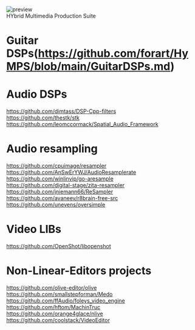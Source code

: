 ![preview](http://www.forart.it/progetti/HyMPS/logo.png)<br>
HYbrid Multimedia Production Suite

# Guitar DSPs(https://github.com/forart/HyMPS/blob/main/GuitarDSPs.md)
    
# Audio DSPs
https://github.com/dimtass/DSP-Cpp-filters<br>
https://github.com/thestk/stk<br>
https://github.com/leomccormack/Spatial_Audio_Framework<br>

# Audio resampling
https://github.com/cpuimage/resampler<br>
https://github.com/AnSwErYWJ/AudioResamplerate<br>
https://github.com/winlinvip/go-aresample<br>
https://github.com/digital-stage/zita-resampler<br>
https://github.com/jniemann66/ReSampler<br>
https://github.com/avaneev/r8brain-free-src<br>
https://github.com/unevens/oversimple<br>



# Video LIBs
https://github.com/OpenShot/libopenshot<br>

# Non-Linear-Editors projects
https://github.com/olive-editor/olive<br>
https://github.com/smallstepforman/Medo<br>
https://github.com/ffAudio/foleys_video_engine<br>
https://github.com/hftom/MachinTruc<br>
https://github.com/orange4glace/nlive<br>
https://github.com/coolstack/VideoEditor<br>

    

